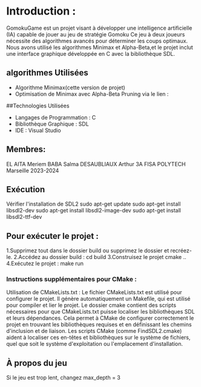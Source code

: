 # **Introduction :**


GomokuGame est un projet visant à développer une intelligence artificielle (IA) 
capable de jouer au jeu de stratégie Gomoku Ce jeu à deux joueurs nécessite des 
algorithmes avancés pour déterminer les coups optimaux. Nous avons utilisé les algorithmes 
Minimax et Alpha-Beta,et le projet inclut une interface graphique développée en C avec 
la bibliothèque SDL.

## algorithmes Utilisées
- Algorithme Minimax(cette version de projet)  
- Optimisation de Minimax avec Alpha-Beta Pruning via le lien :  




##Technologies Utilisées
- Langages de Programmation : C
- Bibliothèque Graphique : SDL
- IDE : Visual Studio


## Membres:
EL AITA Meriem
BABA Salma
DESAUBLIAUX Arthur
3A FISA POLYTECH Marseille 
2023-2024

## Exécution
Vérifier l'installation de SDL2
sudo apt-get update
sudo apt-get install libsdl2-dev
sudo apt-get install libsdl2-image-dev
sudo apt-get install libsdl2-ttf-dev


## Pour exécuter le projet :
1.Supprimez tout dans le dossier build ou supprimez le dossier et recréez-le.
2.Accédez au dossier build :
cd build
3.Construisez le projet 
cmake ..
4.Exécutez le projet :
make run

### Instructions supplémentaires pour CMake :
Utilisation de CMakeLists.txt :
Le fichier CMakeLists.txt est utilisé pour configurer le projet. Il génère automatiquement un Makefile,
qui est utilisé pour compiler et lier le projet.
Le dossier cmake contient des scripts nécessaires pour que CMakeLists.txt puisse localiser les bibliothèques 
SDL et leurs dépendances. Cela permet à CMake de configurer correctement le projet en trouvant les bibliothèques 
requises et en définissant les chemins d'inclusion et de liaison.
Les scripts CMake (comme FindSDL2.cmake) aident à localiser ces en-têtes et bibliothèques sur le système de fichiers,
quel que soit le système d'exploitation ou l'emplacement d'installation.

## À propos du jeu
Si le jeu est trop lent, changez max_depth = 3

